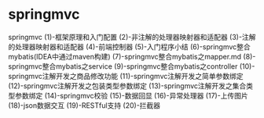 # springmvc
springmvc
(1)-框架原理和入门配置
(2)-非注解的处理器映射器和适配器
(3)-注解的处理器映射器和适配器
(4)-前端控制器
(5)-入门程序小结
(6)-springmvc整合mybatis(IDEA中通过maven构建)
(7)-springmvc整合mybatis之mapper.md
(8)-springmvc整合mybatis之service
(9)-springmvc整合mybatis之controller
(10)-springmvc注解开发之商品修改功能
(11)-springmvc注解开发之简单参数绑定
(12)-springmvc注解开发之包装类型参数绑定
(13)-springmvc注解开发之集合类型参数绑定
(14)-springmvc校验
(15)-数据回显
(16)-异常处理器
(17)-上传图片
(18)-json数据交互
(19)-RESTful支持
(20)-拦截器

